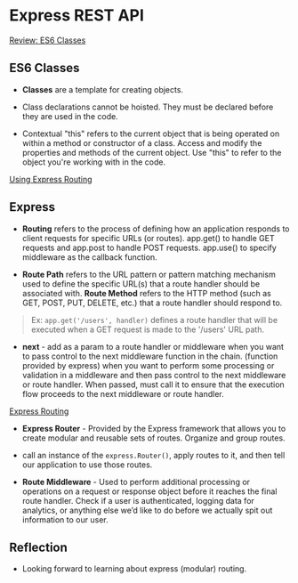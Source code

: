 # Express REST API

[Review: ES6 Classes](https://developer.mozilla.org/en-US/docs/Web/JavaScript/Reference/Classes)

## ES6 Classes

- **Classes** are a template for creating objects.

- Class declarations cannot be hoisted. They must be declared before they are used in the code.

- Contextual "this" refers to the current object that is being operated on within a method or constructor of a class. Access and modify the properties and methods of the current object. Use "this" to refer to the object you're working with in the code.

[Using Express Routing](https://expressjs.com/en/guide/routing.html)

## Express

- **Routing** refers to the process of defining how an application responds to client requests for specific URLs (or routes). app.get() to handle GET requests and app.post to handle POST requests. app.use() to specify middleware as the callback function.

- **Route Path** refers to the URL pattern or pattern matching mechanism used to define the specific URL(s) that a route handler should be associated with. **Route Method** refers to the HTTP method (such as GET, POST, PUT, DELETE, etc.) that a route handler should respond to.

> Ex: `app.get('/users', handler)` defines a route handler that will be executed when a GET request is made to the '/users' URL path.

- **next** - add as a param to a route handler or middleware when you want to pass control to the next middleware function in the chain. (function provided by express) when you want to perform some processing or validation in a middleware and then pass control to the next middleware or route handler. When passed, must call it to ensure that the execution flow proceeds to the next middleware or route handler.

[Express Routing](https://www.digitalocean.com/community/tutorials/learn-to-use-the-new-router-in-expressjs-4)

- **Express Router** - Provided by the Express framework that allows you to create modular and reusable sets of routes. Organize and group routes. 

- call an instance of the `express.Router()`, apply routes to it, and then tell our application to use those routes.

- **Route Middleware** - Used to perform additional processing or operations on a request or response object before it reaches the final route handler. Check if a user is authenticated, logging data for analytics, or anything else we’d like to do before we actually spit out information to our user.

## Reflection

- Looking forward to learning about express (modular) routing. 